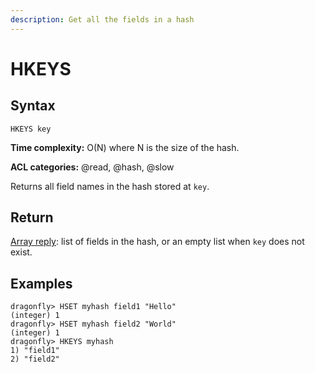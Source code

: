 ```yaml
---
description: Get all the fields in a hash
---
```


# HKEYS

## Syntax

    HKEYS key

**Time complexity:** O(N) where N is the size of the hash.

**ACL categories:** @read, @hash, @slow

Returns all field names in the hash stored at `key`.

## Return

[Array reply](https://redis.io/docs/reference/protocol-spec#resp-arrays): list of fields in the hash, or an empty list when `key` does
not exist.

## Examples

```shell
dragonfly> HSET myhash field1 "Hello"
(integer) 1
dragonfly> HSET myhash field2 "World"
(integer) 1
dragonfly> HKEYS myhash
1) "field1"
2) "field2"
```
